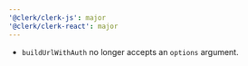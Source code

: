 ```yaml
---
'@clerk/clerk-js': major
'@clerk/clerk-react': major
---
```


- `buildUrlWithAuth` no longer accepts an `options` argument.
